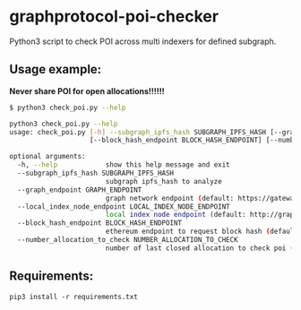 # graphprotocol-poi-checker
Python3 script to check POI across multi indexers for defined subgraph.

## Usage example:

**Never share POI for open allocations!!!!!!**

```bash
$ python3 check_poi.py --help

python3 check_poi.py --help
usage: check_poi.py [-h] --subgraph_ipfs_hash SUBGRAPH_IPFS_HASH [--graph_endpoint GRAPH_ENDPOINT] [--local_index_node_endpoint LOCAL_INDEX_NODE_ENDPOINT]
                    [--block_hash_endpoint BLOCK_HASH_ENDPOINT] [--number_allocation_to_check NUMBER_ALLOCATION_TO_CHECK]

optional arguments:
  -h, --help            show this help message and exit
  --subgraph_ipfs_hash SUBGRAPH_IPFS_HASH
                        subgraph ipfs_hash to analyze
  --graph_endpoint GRAPH_ENDPOINT
                        graph network endpoint (default: https://gateway.network.thegraph.com/network)
  --local_index_node_endpoint LOCAL_INDEX_NODE_ENDPOINT
                        local index node endpoint (default: http://graph-index-node:8030/graphql)
  --block_hash_endpoint BLOCK_HASH_ENDPOINT
                        ethereum endpoint to request block hash (default: https://eth-mainnet.alchemyapi.io/v2/demo)
  --number_allocation_to_check NUMBER_ALLOCATION_TO_CHECK
                        number of last closed allocation to check poi (default: 10)
```

## Requirements:

```pip3 install -r requirements.txt```
